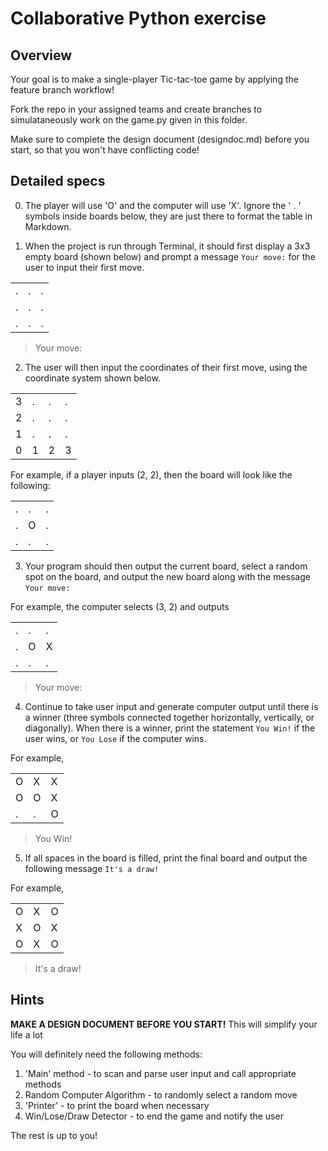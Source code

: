 # Collaborative Python exercise

## Overview
Your goal is to make a single-player Tic-tac-toe game by applying the feature branch workflow!

Fork the repo in your assigned teams and create branches to simulataneously work on the game.py given in this folder.

Make sure to complete the design document (designdoc.md) before you start, so that you won't have conflicting code!

## Detailed specs

0. The player will use 'O' and the computer will use 'X'. Ignore the ' . ' symbols inside boards below, they are just there to format the table in Markdown.

1. When the project is run through Terminal, it should first display a 3x3 empty board (shown below) and prompt a message ```Your move:``` for the user to input their first move.

<table>
  <tr>
    <td>.</td>
    <td>.</td>
    <td>.</td>
  </tr>
  <tr>
    <td>.</td>
    <td>.</td>
    <td>.</td>
  </tr>
  <tr>
    <td>.</td>
    <td>.</td>
    <td>.</td>
  </tr>
</table>

> Your move: 

2. The user will then input the coordinates of their first move, using the coordinate system shown below.

<table>
  <tr>
    <td>3</td>
    <td>.</td>
    <td>.</td>
    <td>.</td>
  </tr>
  <tr>
    <td>2</td>
    <td>.</td>
    <td>.</td>
    <td>.</td>
  </tr>
  <tr>
    <td>1</td>
    <td>.</td>
    <td>.</td>
    <td>.</td>
  </tr>
  <tr>
    <td>0</td>
    <td>1</td>
    <td>2</td>
    <td>3</td>
  </tr>
</table>

For example, if a player inputs (2, 2), then the board will look like the following:

<table>
  <tr>
    <td>.</td>
    <td>.</td>
    <td>.</td>
  </tr>
  <tr>
    <td>.</td>
    <td>O</td>
    <td>.</td>
  </tr>
  <tr>
    <td>.</td>
    <td>.</td>
    <td>.</td>
  </tr>
</table>

3. Your program should then output the current board, select a random spot on the board, and output the new board along with the message ```Your move: ```

For example, the computer selects (3, 2) and outputs

<table>
  <tr>
    <td>.</td>
    <td>.</td>
    <td>.</td>
  </tr>
  <tr>
    <td>.</td>
    <td>O</td>
    <td>X</td>
  </tr>
  <tr>
    <td>.</td>
    <td>.</td>
    <td>.</td>
  </tr>
</table>

> Your move:

4. Continue to take user input and generate computer output until there is a winner (three symbols connected together horizontally, vertically, or diagonally). When there is a winner, print the statement ```You Win!``` if the user wins, or ```You Lose``` if the computer wins.

For example,

<table>
  <tr>
    <td>O</td>
    <td>X</td>
    <td>X</td>
  </tr>
  <tr>
    <td>O</td>
    <td>O</td>
    <td>X</td>
  </tr>
  <tr>
    <td>.</td>
    <td>.</td>
    <td>O</td>
  </tr>
</table>

> You Win!


5. If all spaces in the board is filled, print the final board and output the following message ```It's a draw!```
 
For example,

<table>
  <tr>
    <td>O</td>
    <td>X</td>
    <td>O</td>
  </tr>
  <tr>
    <td>X</td>
    <td>O</td>
    <td>X</td>
  </tr>
  <tr>
    <td>O</td>
    <td>X</td>
    <td>O</td>
  </tr>
</table>

> It's a draw!

## Hints

**MAKE A DESIGN DOCUMENT BEFORE YOU START!** This will simplify your life a lot

You will definitely need the following methods:

1. 'Main' method - to scan and parse user input and call appropriate methods
2. Random Computer Algorithm - to randomly select a random move
3. 'Printer' - to print the board when necessary
4. Win/Lose/Draw Detector - to end the game and notify the user

The rest is up to you!
